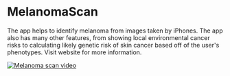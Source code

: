 # MelanomaScan
The app helps to identify melanoma from images taken by iPhones. The app also has many other features, from showing local environmental cancer risks to calculating likely genetic risk of skin cancer based off of the user's phenotypes. Visit website for more information.

[![Melanoma scan video](http://img.youtube.com/vi/mePFA-zkgVY&t=3s/default.jpg)](http://www.youtube.com/watch?v=mePFA-zkgVY&t=3s)
